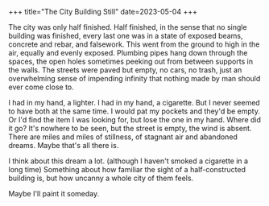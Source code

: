 +++
title="The City Building Still"
date=2023-05-04
+++

The city was only half finished.
Half finished, in the sense that no single building was finished,
every last one was in a state of exposed beams, concrete and rebar, and falsework.
This went from the ground to high in the air, equally and evenly exposed.
Plumbing pipes hang down through the spaces, the open holes sometimes peeking out from between supports in the walls.
The streets were paved but empty, no cars, no trash, just an overwhelming sense of impending infinity that nothing made by man should ever come close to.

I had in my hand, a lighter. I had in my hand, a cigarette.
But I never seemed to have both at the same time.
I would pat my pockets and they'd be empty. Or I'd
find the item I was looking for, but lose the one in my hand. Where did it go?
It's nowhere to be seen, but the street is empty, the wind is absent.
There are miles and miles of stillness, of stagnant air and abandoned dreams.
Maybe that's all there is.

I think about this dream a lot.
(although I haven't smoked a cigarette in a long time)
Something about how familiar the sight of a half-constructed building is,
but how uncanny a whole city of them feels.

Maybe I'll paint it someday.
